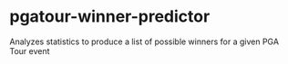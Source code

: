 # pgatour-winner-predictor
Analyzes statistics to produce a list of possible winners for a given PGA Tour event
